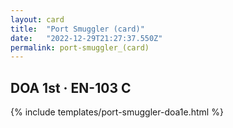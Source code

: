 ```yaml
---
layout: card
title:  "Port Smuggler (card)"
date:   "2022-12-29T21:27:37.550Z"
permalink: port-smuggler_(card)
---
```


## DOA 1st &middot; EN-103 C

{% include templates/port-smuggler-doa1e.html %}

